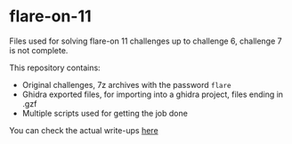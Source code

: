 # flare-on-11

Files used for solving flare-on 11 challenges up to challenge 6, challenge 7 is not complete.

This repository contains:

* Original challenges, 7z archives with the password `flare`
* Ghidra exported files, for importing into a ghidra project, files ending in .gzf
* Multiple scripts used for getting the job done

You can check the actual write-ups [here](https://vik0t0r.github.io)
